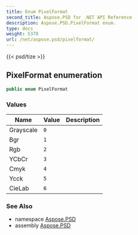 ```yaml
---
title: Enum PixelFormat
second_title: Aspose.PSD for .NET API Reference
description: Aspose.PSD.PixelFormat enum. 
type: docs
weight: 5370
url: /net/aspose.psd/pixelformat/
---
```

{{< psd/tize >}}
## PixelFormat enumeration

```csharp
public enum PixelFormat
```

### Values

| Name | Value | Description |
| --- | --- | --- |
| Grayscale | `0` |  |
| Bgr | `1` |  |
| Rgb | `2` |  |
| YCbCr | `3` |  |
| Cmyk | `4` |  |
| Ycck | `5` |  |
| CieLab | `6` |  |

### See Also

* namespace [Aspose.PSD](../../aspose.psd/)
* assembly [Aspose.PSD](../../)


